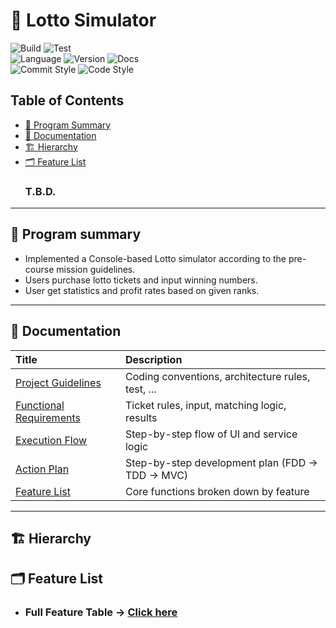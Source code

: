 # 🔮 Lotto Simulator
![Build](https://img.shields.io/badge/build-in--progress-yellow)
![Test](https://img.shields.io/badge/test-in--progress-yellow) <br>
![Language](https://img.shields.io/badge/language-Kotlin-blue)
![Version](https://img.shields.io/badge/version-1.0.0-blue)
![Docs](https://img.shields.io/badge/docs-up--to--date-blue)<br>
![Commit Style](https://img.shields.io/badge/commit_style-Angular-orange)
![Code Style](https://img.shields.io/badge/code_style-Kotlin_Convention-7F52FF)

## Table of Contents
- [📌 Program Summary](#-program-summary)
- [📂 Documentation](#-documentation)
- [🏗️ Hierarchy](#-hierarchy)
- [🗂️ Feature List](#-feature-list)
    ### T.B.D.

---

## 📌 Program summary
- Implemented a Console-based Lotto simulator according to the pre-course mission guidelines.<br>
- Users purchase lotto tickets and input winning numbers.
- User get statistics and profit rates based on given ranks. 

---

## 📂 Documentation
| Title                                                        | Description                                        |
|:-------------------------------------------------------------|:---------------------------------------------------|
| [Project Guidelines](./docs/project-guidelines.md)           | Coding conventions, architecture rules, test, ...  |
| [Functional Requirements](./docs/functional-requirements.md) | Ticket rules, input, matching logic, results       |
| [Execution Flow](./docs/execution-flow.md)                   | Step-by-step flow of UI and service logic          |
| [Action Plan](./docs/action-plan.md)                         | Step-by-step development plan (FDD → TDD → MVC)    |
| [Feature List](./docs/feature-list.md)                       | Core functions broken down by feature              |

---

## 🏗️ Hierarchy
## 🗂️ Feature List
- ### Full Feature Table → [Click here](./docs/feature-list.md)